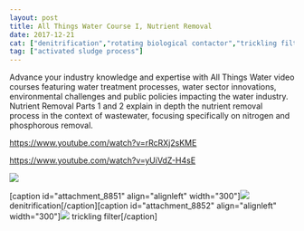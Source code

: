 ```yaml
---
layout: post
title: All Things Water Course I, Nutrient Removal
date: 2017-12-21
cat: ["denitrification","rotating biological contactor","trickling filters"]
tag: ["activated sludge process"]
---
```


Advance your industry knowledge and expertise with All Things Water video courses featuring water treatment processes, water sector innovations, environmental challenges and public policies impacting the water industry. Nutrient Removal Parts 1 and 2 explain in depth the nutrient removal process in the context of wastewater, focusing specifically on nitrogen and phosphorous removal.

https://www.youtube.com/watch?v=rRcRXj2sKME

https://www.youtube.com/watch?v=yUiVdZ-H4sE 

![](Screen-Shot-2017-12-21-at-4.52.24-PM-300x165.png)

[caption id="attachment_8851" align="alignleft" width="300"]![](Screen-Shot-2017-12-21-at-4.52.09-PM-300x196.png) denitrification[/caption][caption id="attachment_8852" align="alignleft" width="300"]![](Screen-Shot-2017-12-21-at-4.51.49-PM-300x200.png) trickling filter[/caption]